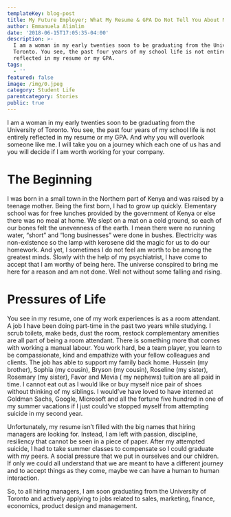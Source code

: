 ```yaml
---
templateKey: blog-post
title: My Future Employer; What My Resume & GPA Do Not Tell You About Me
author: Emmanuela Alimlim
date: '2018-06-15T17:05:35-04:00'
description: >-
  I am a woman in my early twenties soon to be graduating from the University of
  Toronto. You see, the past four years of my school life is not entirely
  reflected in my resume or my GPA.
tags:
  - ''
featured: false
image: /img/0.jpeg
category: Student Life
parentcategory: Stories
public: true
---
```

I am a woman in my early twenties soon to be graduating from the University of Toronto. You see, the past four years of my school life is not entirely reflected in my resume or my GPA. And why you will overlook someone like me. I will take you on a journey which each one of us has and you will decide if I am worth working for your company.

# The Beginning

I was born in a small town in the Northern part of Kenya and was raised by a teenage mother. Being the first born, I had to grow up quickly. Elementary school was for free lunches provided by the government of Kenya or else there was no meal at home. We slept on a mat on a cold ground, so each of our bones felt the unevenness of the earth. I mean there were no running water, “short” and “long businesses” were done in bushes. Electricity was non-existence so the lamp with kerosene did the magic for us to do our homework. And yet, I sometimes I do not feel am worth to be among the greatest minds. Slowly with the help of my psychiatrist, I have come to accept that I am worthy of being here. The universe conspired to bring me here for a reason and am not done. Well not without some falling and rising.

# Pressures of Life

You see in my resume, one of my work experiences is as a room attendant. A job I have been doing part-time in the past two years while studying. I scrub toilets, make beds, dust the room, restock complementary amenities are all part of being a room attendant. There is something more that comes with working a manual labour. You work hard, be a team player, you learn to be compassionate, kind and empathize with your fellow colleagues and clients. The job has able to support my family back home. Hussein (my brother), Sophia (my cousin), Bryson (my cousin), Roseline (my sister), Rosemary (my sister), Favor and Mevia ( my nephews) tuition are all paid in time. I cannot eat out as I would like or buy myself nice pair of shoes without thinking of my siblings. I would’ve have loved to have interned at Goldman Sachs, Google, Microsoft and all the fortune five hundred in one of my summer vacations if I just could’ve stopped myself from attempting suicide in my second year.

Unfortunately, my resume isn’t filled with the big names that hiring managers are looking for. Instead, I am left with passion, discipline, resiliency that cannot be seen in a piece of paper. After my attempted suicide, I had to take summer classes to compensate so I could graduate with my peers. A social pressure that we put in ourselves and our children. If only we could all understand that we are meant to have a different journey and to accept things as they come, maybe we can have a human to human interaction.

So, to all hiring managers, I am soon graduating from the University of Toronto and actively applying to jobs related to sales, marketing, finance, economics, product design and management.
